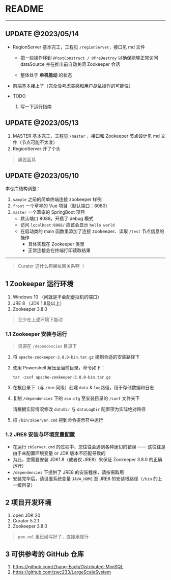 # README

---

## UPDATE @2023/05/14

- RegionServer 基本完工，工程见 `/regionServer`，接口见 md 文件

    - 把一些操作移到 `@PostConstruct / @PreDestroy` 以确保能够正常访问 dataSource 并在推出前自动关闭 Zookeeper 会话

    - 整体处于 **单机能动** 的状态

- 前端基本接上了（完全没考虑美感和用户胡乱操作的可能性）

- TODO

    1. 写一下运行指南

## UPDATE @2023/05/13

1. MASTER 基本完工，工程见 `/master` ，接口和 Zookeeper 节点设计见 md 文件（节点可能不太准）
2. RegionServer 开了个头

> 痛苦面具

## UPDATE @2023/05/10

本仓库结构调整：

1. `sample` 之前的简单终端连接 zookeeper 样例
2. `front` 一个草率的 Vue 项目（默认端口：8080）
3. `master` 一个草率的 SpringBoot 项目
    - 默认端口 8088，开启了 debug 模式
    - 访问 `localhost:8088/` 应该会显示 `hello world`
    - 在启动类的 main 函数里添加了连接 zookeeper、读取 `/test` 节点信息的操作
        - 具体实现在 Zookeeper 类里
        - 正常连接会在终端打印读取结果

---

> Curator 这什么狗屎依赖关系啊 ！

## 1 Zookeeper 运行环境

1. Windows 10 （问就是不会配虚拟机的端口）
2. JRE 8 （JDK 1.8及以上）
3. Zookeeper 3.8.0

> 至少在上述环境下能动

### 1.1 Zookeeper 安装与运行
> 资源在 `/dependencies` 目录下

1. 将 `apache-zookeeper-3.8.0-bin.tar.gz` 挪到合适的安装路径下
2. 使用 Powershell 解压至当前目录，命令如下：
    ```shell
    tar -zxvf apache-zookeeper-3.8.0-bin.tar.gz
    ```
3. 在根目录下（与 `/bin` 同级）创建 `data` & `log`路径，用于存储数据和日志
4. 复制 `/dependencies` 下的 `zoo.cfg` 至安装目录的 `/conf` 文件夹下

    请根据实际情况修改 `dataDir` 与 `dataLogDir` 配置项为实际绝对路径

5. 把 `/bin/zkServer.cmd` 拖到命令提示符中运行

### 1.2 JRE8 安装与环境变量配置

- 在运行 `zkServer.cmd` 的过程中，您往往会遇到各种迷幻的错误 —— 这往往是由于未配置环境变量 or JDK 版本不匹配导致的
- 为此，您需要安装 JDK1.8（或者仅 JRE8）来保证 Zookeeper 3.8.0 的正确运行）
- `/dependencies` 下提供了 JRE8 的安装程序，请按需取用
- 安装完毕后，请设置系统变量 `JAVA_HOME` 至 JRE8 的安装根路径（`/bin` 的上一级目录）

## 2 项目开发环境

1. open JDK 20
2. Curator 5.2.1
3. Zookeeper 3.8.0

> `pom.xml` 里已经写好了，直接用就行

## 3 可供参考的 GitHub 仓库

1. https://github.com/Zhang-Each/Distributed-MiniSQL
2. https://github.com/zwc233/LargeScaleSystem
